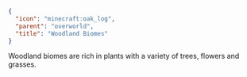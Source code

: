 ```json
{
  "icon": "minecraft:oak_log",
  "parent": "overworld",
  "title": "Woodland Biomes"
}
```

Woodland biomes are rich in plants with a variety of trees, flowers and grasses.